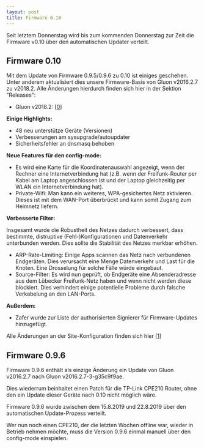 ```yaml
---
layout: post
title: Firmware 0.10
---
```


Seit letztem Donnerstag wird bis zum kommenden Donnerstag zur Zeit die Firmware v0.10 über
den automatischen Updater verteilt.

## Firmware 0.10

Mit dem Update von Firmware 0.9.5/0.9.6 zu 0.10 ist einiges geschehen. Unter anderem
aktualisiert dies unsere Firmware-Basis von Gluon v2016.2.7 zu v2018.2. Alle Änderungen
hierdurch finden sich hier in der Sektion "Releases":

* Gluon v2018.2: [[0]]

__Einige Highlights:__

* 48 neu unterstütze Geräte (Versionen)
* Verbesserungen am sysupgrade/autoupdater
* Sicherheitsfehler an dnsmasq behoben

__Neue Features für den config-mode:__

* Es wird eine Karte für die Koordinatenauswahl angezeigt, wenn der Rechner
  eine Internetverbindung hat (z.B. wenn der Freifunk-Router per Kabel
  am Laptop angeschlossen ist und der Laptop gleichzeitig per WLAN ein
  Internetverbindung hat).
* Private-Wifi: Man kann ein weiteres, WPA-gesichertes Netz aktivieren.
  Dieses ist mit dem WAN-Port überbrückt und kann somit Zugang zum Heimnetz
  liefern.

__Verbesserte Filter:__

Insgesamt wurde die Robustheit des Netzes dadurch verbessert, dass bestimmte,
distruptive (Fehl-)Konfigurationen und Datenverkehr unterbunden werden. Dies
sollte die Stabilität des Netzes merkbar erhöhen.

* ARP-Rate-Limiting: Einige Apps scannen das Netz nach verbundenen
  Endgeräten. Dies verursacht eine Menge Datenverkehr und Last für die Knoten.
  Eine Drosselung für solche Fälle würde eingebaut.
* Source-Filter: Es wird nun geprüft, ob Endgeräte eine Absenderadresse aus
  dem Lübecker Freifunk-Netz haben und wenn nicht werden diese blockiert.
  Dies verhindert einige potentielle Probleme durch falsche Verkabelung
  an den LAN-Ports.

__Außerdem:__

* Zafer wurde zur Liste der authorisierten Signierer für Firmware-Updates
  hinzugefügt.

Alle Änderungen an der Site-Konfiguration finden sich hier [[1]]

## Firmware 0.9.6

Firmware 0.9.6 enthält als einzige Änderung ein Update von Gluon v2016.2.7
nach Gluon v2016.2.7-3-g35c9f9ae.

Dies wiederrum beinhaltet einen Patch für die TP-Link CPE210 Router, ohne
den ein Update dieser Geräte nach 0.10 nicht möglich wäre.

Firmware 0.9.6 wurde zwischen dem 15.8.2019 und 22.8.2019 über den automatischen
Update-Prozess verteilt.

Wer nun noch einen CPE210, der die letzten Wochen offline war, wieder
in Betrieb nehmen möchte, muss die Version 0.9.6 einmal manuell über den
config-mode einspielen.


[0]: https://gluon.readthedocs.io/en/v2018.2/
[1]: https://github.com/freifunk-luebeck/site-ffhl/tree/v0.10-1

